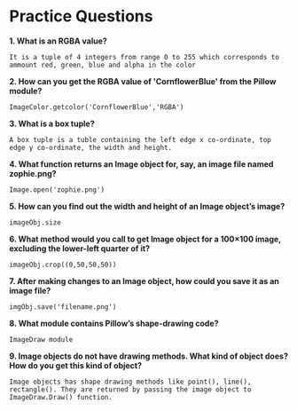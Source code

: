 # Practice Questions

**1. What is an RGBA value?**

	It is a tuple of 4 integers from range 0 to 255 which corresponds to ammount red, green, blue and alpha	in the color

**2. How can you get the RGBA value of 'CornflowerBlue' from the Pillow module?**

	ImageColor.getcolor('CornflowerBlue','RGBA') 

**3. What is a box tuple?**

	A box tuple is a tuble containing the left edge x co-ordinate, top edge y co-ordinate, the width and height.

**4. What function returns an Image object for, say, an image file named zophie.png?**

	Image.open('zophie.png')

**5. How can you find out the width and height of an Image object’s image?**

	imageObj.size

**6. What method would you call to get Image object for a 100×100 image, excluding the lower-left quarter of it?**

	imageObj.crop((0,50,50,50))

**7. After making changes to an Image object, how could you save it as an image file?**

	imgObj.save('filename.png')

**8. What module contains Pillow’s shape-drawing code?**

	ImageDraw module

**9. Image objects do not have drawing methods. What kind of object does? How do you get this kind of object?**

	Image objects has shape drawing methods like point(), line(), rectangle(). They are returned by passing the image object to ImageDraw.Draw() function.
